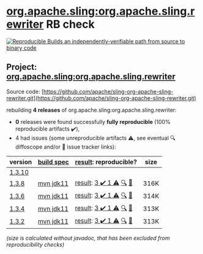 [org.apache.sling:org.apache.sling.rewriter](https://central.sonatype.com/artifact/org.apache.sling/org.apache.sling.rewriter/versions) RB check
=======

[![Reproducible Builds](https://reproducible-builds.org/images/logos/rb.svg) an independently-verifiable path from source to binary code](https://reproducible-builds.org/)

## Project: [org.apache.sling:org.apache.sling.rewriter](https://central.sonatype.com/artifact/org.apache.sling/org.apache.sling.rewriter/versions)

Source code: [https://github.com/apache/sling-org-apache-sling-rewriter.git](https://github.com/apache/sling-org-apache-sling-rewriter.git)

rebuilding **4 releases** of org.apache.sling:org.apache.sling.rewriter:
- **0** releases were found successfully **fully reproducible** (100% reproducible artifacts :heavy_check_mark:),
- 4 had issues (some unreproducible artifacts :warning:, see eventual :mag: diffoscope and/or :memo: issue tracker links):

| version | [build spec](/BUILDSPEC.md) | [result](https://reproducible-builds.org/docs/jvm/): reproducible? | size |
| -- | --------- | ------ | -- |
| [1.3.10](https://central.sonatype.com/artifact/org.apache.sling/org.apache.sling.rewriter/1.3.10/pom) | | | |
| [1.3.8](https://central.sonatype.com/artifact/org.apache.sling/org.apache.sling.rewriter/1.3.8/pom) | [mvn jdk11](org.apache.sling.rewriter-1.3.8.buildspec) | [result](org.apache.sling.rewriter-1.3.8.buildinfo): [3 :heavy_check_mark:  1 :warning:](org.apache.sling.rewriter-1.3.8.buildcompare) [:mag:](org.apache.sling.rewriter-1.3.8.diffoscope) [:memo:](https://github.com/apache/sling-org-apache-sling-rewriter/pull/13) | 316K |
| [1.3.6](https://central.sonatype.com/artifact/org.apache.sling/org.apache.sling.rewriter/1.3.6/pom) | [mvn jdk11](org.apache.sling.rewriter-1.3.6.buildspec) | [result](org.apache.sling.rewriter-1.3.6.buildinfo): [3 :heavy_check_mark:  1 :warning:](org.apache.sling.rewriter-1.3.6.buildcompare) [:mag:](org.apache.sling.rewriter-1.3.6.diffoscope) [:memo:](https://github.com/apache/sling-org-apache-sling-rewriter/pull/13) | 314K |
| [1.3.4](https://central.sonatype.com/artifact/org.apache.sling/org.apache.sling.rewriter/1.3.4/pom) | [mvn jdk11](org.apache.sling.rewriter-1.3.4.buildspec) | [result](org.apache.sling.rewriter-1.3.4.buildinfo): [3 :heavy_check_mark:  1 :warning:](org.apache.sling.rewriter-1.3.4.buildcompare) [:mag:](org.apache.sling.rewriter-1.3.4.diffoscope) [:memo:](https://github.com/apache/sling-org-apache-sling-rewriter/pull/10) | 313K |
| [1.3.2](https://central.sonatype.com/artifact/org.apache.sling/org.apache.sling.rewriter/1.3.2/pom) | [mvn jdk11](org.apache.sling.rewriter-1.3.2.buildspec) | [result](org.apache.sling.rewriter-1.3.2.buildinfo): [3 :heavy_check_mark:  1 :warning:](org.apache.sling.rewriter-1.3.2.buildcompare) [:mag:](org.apache.sling.rewriter-1.3.2.diffoscope) [:memo:](https://issues.apache.org/jira/browse/SM-5021) | 313K |

<i>(size is calculated without javadoc, that has been excluded from reproducibility checks)</i>
